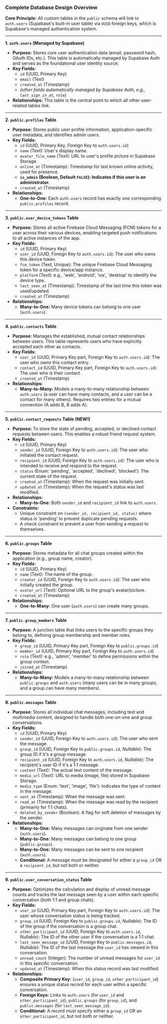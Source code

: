### Complete Database Design Overview

**Core Principle:** All custom tables in the `public` schema will link to `auth.users` (Supabase's built-in user table) via `UUID` foreign keys, which is Supabase's managed authentication system.

---

**1. `auth.users` (Managed by Supabase)**

- **Purpose:** Stores core user authentication data (email, password hash, OAuth IDs, etc.). This table is automatically managed by Supabase Auth and serves as the foundational user identity source.
- **Key Fields:**
  - `id` (UUID, Primary Key)
  - `email` (Text)
  - `created_at` (Timestamp)
  - _(other fields automatically managed by Supabase Auth, e.g., `last_sign_in_at`, `role`)_
- **Relationships:** This table is the central point to which all other user-related tables link.

---

**2. `public.profiles` Table**

- **Purpose:** Stores public user profile information, application-specific user metadata, and identifies admin users.
- **Key Fields:**
  - `id` (UUID, Primary Key, Foreign Key to `auth.users.id`)
  - `name` (Text): User's display name.
  - `avatar_file_name` (Text): URL to user's profile picture in Supabase Storage.
  - `online_at` (Timestamp): Timestamp for last known online activity, used for presence.
  - **`is_admin` (Boolean, Default `FALSE`): Indicates if this user is an administrator.**
  - `created_at` (Timestamp)
- **Relationships:**
  - **One-to-One:** Each `auth.users` record has exactly one corresponding `public.profiles` record.

---

**3. `public.user_device_tokens` Table**

- **Purpose:** Stores all active Firebase Cloud Messaging (FCM) tokens for a user across their various devices, enabling targeted push notifications to all active instances of the app.
- **Key Fields:**
  - `id` (UUID, Primary Key)
  - `user_id` (UUID, Foreign Key to `auth.users.id`): The user who owns this device token.
  - `fcm_token` (Text, Unique): The unique Firebase Cloud Messaging token for a specific device/app instance.
  - `platform` (Text): e.g., 'web', 'android', 'ios', 'desktop' to identify the device type.
  - `last_seen_at` (Timestamp): Timestamp of the last time this token was used/updated.
  - `created_at` (Timestamp)
- **Relationships:**
  - **Many-to-One:** Many device tokens can belong to one user (`auth.users`).

---

**4. `public.contacts` Table**

- **Purpose:** Manages the established, mutual contact relationships between users. This table represents users who have explicitly accepted each other as contacts.
- **Key Fields:**
  - `user_id` (UUID, Primary Key part, Foreign Key to `auth.users.id`): The user who _owns_ this contact entry.
  - `contact_id` (UUID, Primary Key part, Foreign Key to `auth.users.id`): The user who _is_ their contact.
  - `created_at` (Timestamp)
- **Relationships:**
  - **Many-to-Many:** Models a many-to-many relationship between `auth.users` (a user can have many contacts, and a user can be a contact for many others). Requires two entries for a mutual connection (A adds B, B adds A).

---

**5. `public.contact_requests` Table (NEW!)**

- **Purpose:** To store the state of pending, accepted, or declined contact requests between users. This enables a robust friend request system.
- **Key Fields:**
  - `id` (UUID, Primary Key)
  - `sender_id` (UUID, Foreign Key to `auth.users.id`): The user who initiated the contact request.
  - `recipient_id` (UUID, Foreign Key to `auth.users.id`): The user who is intended to receive and respond to the request.
  - `status` (Enum: 'pending', 'accepted', 'declined', 'blocked'): The current state of the request.
  - `created_at` (Timestamp): When the request was initially sent.
  - `updated_at` (Timestamp): When the request's status was last modified.
- **Relationships:**
  - **Many-to-One:** Both `sender_id` and `recipient_id` link to `auth.users`.
- **Constraints:**
  - Unique constraint on `(sender_id, recipient_id, status)` where status is 'pending' to prevent duplicate pending requests.
  - A check constraint to prevent a user from sending a request to themselves.

---

**6. `public.groups` Table**

- **Purpose:** Stores metadata for all chat groups created within the application (e.g., group name, creator).
- **Key Fields:**
  - `id` (UUID, Primary Key)
  - `name` (Text): The name of the group.
  - `creator_id` (UUID, Foreign Key to `auth.users.id`): The user who initially created the group.
  - `avatar_url` (Text): Optional URL to the group's avatar/picture.
  - `created_at` (Timestamp)
- **Relationships:**
  - **One-to-Many:** One user (`auth.users`) can create many groups.

---

**7. `public.group_members` Table**

- **Purpose:** A junction table that links users to the specific groups they belong to, defining group membership and member roles.
- **Key Fields:**
  - `group_id` (UUID, Primary Key part, Foreign Key to `public.groups.id`)
  - `member_id` (UUID, Primary Key part, Foreign Key to `auth.users.id`)
  - `role` (Text): e.g., 'admin', 'member' to define permissions within the group context.
  - `joined_at` (Timestamp)
- **Relationships:**
  - **Many-to-Many:** Models a many-to-many relationship between `public.groups` and `auth.users` (many users can be in many groups, and a group can have many members).

---

**8. `public.messages` Table**

- **Purpose:** Stores all individual chat messages, including text and multimedia content, designed to handle both one-on-one and group conversations.
- **Key Fields:**
  - `id` (UUID, Primary Key)
  - `sender_id` (UUID, Foreign Key to `auth.users.id`): The user who sent the message.
  - `group_id` (UUID, Foreign Key to `public.groups.id`, _Nullable_): The group ID if it's a group message.
  - `recipient_id` (UUID, Foreign Key to `auth.users.id`, _Nullable_): The recipient's user ID if it's a 1:1 message.
  - `content` (Text): The actual text content of the message.
  - `media_url` (Text): URL to media (image, file) stored in Supabase Storage.
  - `media_type` (Enum: 'text', 'image', 'file'): Indicates the type of content in the message.
  - `sent_at` (Timestamp): When the message was sent.
  - `read_at` (Timestamp): When the message was read by the recipient (primarily for 1:1 chats).
  - `deleted_by_sender` (Boolean): A flag for soft deletion of messages by the sender.
- **Relationships:**
  - **Many-to-One:** Many messages can originate from one sender (`auth.users`).
  - **Many-to-One:** Many messages can belong to one group (`public.groups`).
  - **Many-to-One:** Many messages can be sent to one recipient (`auth.users`).
  - **Conditional:** A message must be designated for either a `group_id` OR a `recipient_id`, but not both or neither.

---

**9. `public.user_conversation_status` Table**

- **Purpose:** Optimizes the calculation and display of unread message counts and tracks the last message seen by a user within each specific conversation (both 1:1 and group chats).
- **Key Fields:**
  - `user_id` (UUID, Primary Key part, Foreign Key to `auth.users.id`): The user whose conversation status is being tracked.
  - `group_id` (UUID, Foreign Key to `public.groups.id`, _Nullable_): The ID of the group if the conversation is a group chat.
  - `other_participant_id` (UUID, Foreign Key to `auth.users.id`, _Nullable_): The ID of the other user if the conversation is a 1:1 chat.
  - `last_seen_message_id` (UUID, Foreign Key to `public.messages.id`, _Nullable_): The ID of the last message the `user_id` has viewed in this conversation.
  - `unread_count` (Integer): The number of unread messages for `user_id` in this specific conversation.
  - `updated_at` (Timestamp): When this status record was last modified.
- **Relationships:**
  - **Composite Primary Key:** (`user_id`, `group_id`, `other_participant_id`) ensures a unique status record for each user within a specific conversation.
  - **Foreign Keys:** Links to `auth.users` (for `user_id` and `other_participant_id`), `public.groups` (for `group_id`), and `public.messages` (for `last_seen_message_id`).
  - **Conditional:** A record must specify either a `group_id` OR an `other_participant_id`, but not both or neither.

